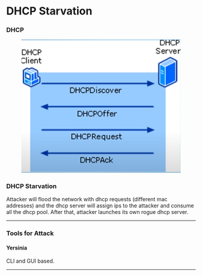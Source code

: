 # DHCP Starvation

### DHCP

<figure><img src="../../../.gitbook/assets/image (8) (1).png" alt=""><figcaption></figcaption></figure>

### DHCP Starvation

Attacker will flood the network with dhcp requests (different mac addresses) and the dhcp server will assign ips to the attacker and consume all the dhcp pool. After that, attacker launches its own rogue dhcp server.

***

### Tools for Attack

#### Yersinia

CLI and GUI based.

***
